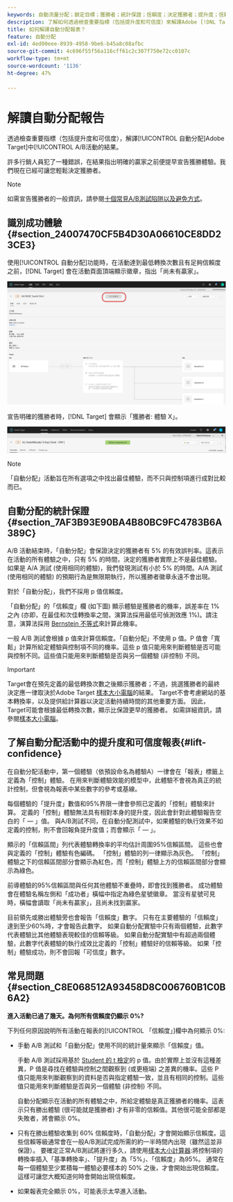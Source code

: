 ```yaml
---
keywords: 自動流量分配；鎖定目標；獲勝者；統計保證；信賴度；決定獲勝者；提升度；信賴度；預設；預設體驗；自動分配
description: 了解如何透過檢查重要指標（包括提升度和可信度）來解譯Adobe [!DNL Target] 中自動分配A/B活動的結果。
title: 如何解譯自動分配報表？
feature: 自動分配
exl-id: 4ed00eee-8939-4958-9be6-b45a8c08afbc
source-git-commit: 4c696f55f56a116cff61c2c307f750e72cc0107c
workflow-type: tm+mt
source-wordcount: '1136'
ht-degree: 47%

---
```


# 解讀自動分配報告

透過檢查重要指標（包括提升度和可信度），解譯[!UICONTROL 自動分配]Adobe Target]中[!UICONTROL A/B活動的結果。

許多行銷人員犯了一種錯誤，在結果指出明確的贏家之前便提早宣告獲勝體驗。我們現在已經可讓您輕鬆決定獲勝者。

>[!NOTE]
>
>如需宣告獲勝者的一般資訊，請參閱[十個常見A/B測試陷阱以及避免方式](/help/c-activities/t-test-ab/common-ab-testing-pitfalls.md)。

## 識別成功體驗 {#section_24007470CF5B4D30A06610CE8DD23CE3}

使用[!UICONTROL 自動分配]功能時，在活動達到最低轉換次數且有足夠信賴度之前，[!DNL Target] 會在活動頁面頂端顯示徽章，指出「尚未有贏家」。

![無贏家徽章](/help/c-activities/automated-traffic-allocation/assets/no-winner.png)

宣告明確的獲勝者時，[!DNL Target] 會顯示「獲勝者: 體驗 X」。

![](assets/winner.png)

>[!NOTE]
>
>「自動分配」活動旨在所有選項之中找出最佳體驗，而不只與控制項進行成對比較而已。

## 自動分配的統計保證 {#section_7AF3B93E90BA4B80BC9FC4783B6A389C}

A/B 活動結束時，「自動分配」會保證決定的獲勝者有 5% 的有效誤判率。這表示在活動的所有體驗之中，只有 5% 的時間，決定的獲勝者實際上不是最佳體驗。如果是 A/A 測試 (使用相同的體驗)，我們發現測試有小於 5% 的時間。A/A 測試 (使用相同的體驗) 的預期行為是無限期執行，所以獲勝者徽章永遠不會出現。

對於「自動分配」，我們不採用 p 值信賴度。

「自動分配」的「信賴度」欄 (如下圖) 顯示體驗是獲勝者的機率，誤差率在 1% 之內 (亦即，在最佳和次佳轉換率之間，演算法採用最低可偵測效應 1%)。請注意，演算法採用 [Bernstein 不等式](https://en.wikipedia.org/wiki/Bernstein_inequalities_(probability_theory))來計算此機率。

一般 A/B 測試會根據 p 值來計算信賴度。「自動分配」不使用 p 值。P 值會「寬鬆」計算所給定體驗與控制項不同的機率。這些 p 值只能用來判斷體驗是否可能與控制不同。這些值只能用來判斷體驗是否與另一個體驗 (非控制) 不同。

>[!IMPORTANT]
>
>Target會在預先定義的最低轉換次數之後顯示獲勝者；不過，挑選獲勝者的最終決定應一律取決於Adobe Target [樣本大小電腦](https://experienceleague.adobe.com/tools/calculator/testcalculator.html)的結果。 Target不會考慮網站的基本轉換率，以及提供給計算器以決定活動持續時間的其他重要方面。 因此，Target可能會根據最低轉換次數，顯示比保證更早的獲勝者。 如需詳細資訊，請參閱[樣本大小電腦](/help/c-activities/t-test-ab/sample-size-determination.md#section_6B8725BD704C4AFE939EF2A6B6E834E6)。

## 了解自動分配活動中的提升度和可信度報表{#lift-confidence}

在自動分配活動中，第一個體驗（依預設命名為體驗A）一律會在「報表」標籤上定義為「控制」體驗。 在用來判斷體驗效能的模型中，此體驗不會視為真正的統計控制，但會視為報表中某些數字的參考或基線。

每個體驗的「提升度」數值和95%界限一律會參照已定義的「控制」體驗來計算。 定義的「控制」體驗無法具有相對本身的提升度，因此會針對此體驗報告空白的「 — 」值。 與A/B測試不同，在自動分配測試中，如果體驗的執行效果不如定義的控制，則不會回報負提升度值；而會顯示「 — 」。

顯示的「信賴區間」列代表體驗轉換率的平均估計周圍95%信賴區間。 這些也會與定義的「控制」體驗有色編碼。 「控制」體驗的列一律顯示為灰色。 「控制」體驗之下的信賴區間部分會顯示為紅色，而「控制」體驗上方的信賴區間部分會顯示為綠色。

前導體驗的95%信賴區間與任何其他體驗不重疊時，即會找到獲勝者。 成功體驗會在體驗名稱左側和「成功者」橫幅中指定為綠色星號徽章。 當沒有星號可見時，橫幅會讀取「尚未有贏家」，且尚未找到贏家。

目前領先或勝出體驗旁也會報告「信賴度」數字。 只有在主要體驗的「信賴度」達到至少60%時，才會報告此數字。 如果自動分配實驗中只有兩個體驗，此數字代表體驗比其他體驗表現較佳的信賴等級。 如果自動分配實驗中有超過兩個體驗，此數字代表體驗的執行成效比定義的「控制」體驗好的信賴等級。 如果「控制」體驗成功，則不會回報「可信度」數字。

## 常見問題 {#section_C8E068512A93458D8C006760B1C0B6A2}

**進入活動已過了幾天。為何所有信賴度仍顯示 0%?**

下列任何原因說明所有活動在報表的[!UICONTROL 「信賴度」]欄中為何顯示 0%:

* 手動 A/B 測試和「自動分配」使用不同的統計量來顯示「信賴度」值。

   手動 A/B 測試採用基於 [Student 的 t 檢定](https://en.wikipedia.org/wiki/Student%27s_t-test)的 p 值。由於實際上並沒有這種差異，P 值是尋找在體驗與控制之間觀察到 (或更極端) 之差異的機率。這些 P 值只能用來判斷觀察到的資料是否與指定體驗一致，並且有相同的控制。這些值只能用來判斷體驗是否與另一個體驗 (非控制) 不同。

   自動分配顯示在活動的所有體驗之中，所給定體驗是真正獲勝者的機率。這表示只有勝出體驗 (很可能就是獲勝者) 才有非零的信賴值。其他很可能全部都是失敗者，將會顯示 0%。

* 只有在勝出體驗收集到 60% 信賴度時，「自動分配」才會開始顯示信賴度。這些信賴等級通常會在一般A/B測試完成所需的約一半時間內出現（雖然這並非保證）。 要確定正常A/B測試將運行多久，請使用[樣本大小計算器](https://experienceleague.adobe.com/tools/calculator/testcalculator.html):將控制項的轉換率插入「基準轉換率」、「提升度」為「5%」、「信賴度」為95%。 通常在每一個體驗至少累積每一體驗必要樣本的 50% 之後，才會開始出現信賴度。這樣可讓您大概知道何時會開始出現信賴度。
* 如果報表完全顯示 0%，可能表示太早進入活動。
